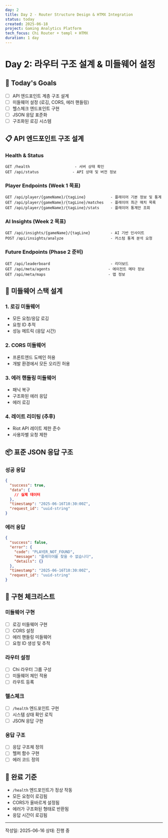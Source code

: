 ```yaml
---
day: 2
title: Day 2 - Router Structure Design & HTMX Integration
status: today
created: 2025-06-18
project: Gaming Analytics Platform
tech_focus: Chi Router + templ + HTMX
duration: 1 day
---
```

# Day 2: 라우터 구조 설계 & 미들웨어 설정

## 🎯 Today's Goals
- [ ] API 엔드포인트 계층 구조 설계
- [ ] 미들웨어 설정 (로깅, CORS, 에러 핸들링)
- [ ] 헬스체크 엔드포인트 구현
- [ ] JSON 응답 표준화
- [ ] 구조화된 로깅 시스템

## 📋 API 엔드포인트 구조 설계

### Health & Status
```
GET /health                    - 서버 상태 확인
GET /api/status               - API 상태 및 버전 정보
```

### Player Endpoints (Week 1 목표)
```
GET /api/player/{gameName}/{tagLine}           - 플레이어 기본 정보 및 통계
GET /api/player/{gameName}/{tagLine}/matches   - 플레이어 최근 매치 목록
GET /api/player/{gameName}/{tagLine}/stats     - 플레이어 통계만 조회
```

### AI Insights (Week 2 목표)
```
GET /api/insights/{gameName}/{tagLine}         - AI 기반 인사이트
POST /api/insights/analyze                     - 커스텀 통계 분석 요청
```

### Future Endpoints (Phase 2 준비)
```
GET /api/leaderboard                           - 리더보드
GET /api/meta/agents                          - 에이전트 메타 정보
GET /api/meta/maps                            - 맵 정보
```

## 🔧 미들웨어 스택 설계

### 1. 로깅 미들웨어
- 모든 요청/응답 로깅
- 요청 ID 추적
- 성능 메트릭 (응답 시간)

### 2. CORS 미들웨어
- 프론트엔드 도메인 허용
- 개발 환경에서 모든 오리진 허용

### 3. 에러 핸들링 미들웨어
- 패닉 복구
- 구조화된 에러 응답
- 에러 로깅

### 4. 레이트 리미팅 (추후)
- Riot API 레이트 제한 준수
- 사용자별 요청 제한

## 📦 표준 JSON 응답 구조

### 성공 응답
```json
{
  "success": true,
  "data": {
    // 실제 데이터
  },
  "timestamp": "2025-06-16T10:30:00Z",
  "request_id": "uuid-string"
}
```

### 에러 응답
```json
{
  "success": false,
  "error": {
    "code": "PLAYER_NOT_FOUND",
    "message": "플레이어를 찾을 수 없습니다",
    "details": {}
  },
  "timestamp": "2025-06-16T10:30:00Z",
  "request_id": "uuid-string"
}
```

## 📝 구현 체크리스트

### 미들웨어 구현
- [ ] 로깅 미들웨어 구현
- [ ] CORS 설정
- [ ] 에러 핸들링 미들웨어
- [ ] 요청 ID 생성 및 추적

### 라우터 설정
- [ ] Chi 라우터 그룹 구성
- [ ] 미들웨어 체인 적용
- [ ] 라우트 등록

### 헬스체크
- [ ] `/health` 엔드포인트 구현
- [ ] 시스템 상태 확인 로직
- [ ] JSON 응답 구현

### 응답 구조
- [ ] 응답 구조체 정의
- [ ] 헬퍼 함수 구현
- [ ] 에러 코드 정의

## 🎯 완료 기준
- `/health` 엔드포인트가 정상 작동
- 모든 요청이 로깅됨
- CORS가 올바르게 설정됨
- 에러가 구조화된 형태로 반환됨
- 응답 시간이 로깅됨

---
작성일: 2025-06-16
상태: 진행 중
